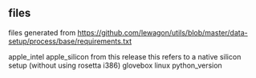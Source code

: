 
## files

files generated from https://github.com/lewagon/utils/blob/master/data-setup/process/base/requirements.txt

apple_intel
apple_silicon       from this release this refers to a native silicon setup (without using rosetta i386)
glovebox
linux
python_version
